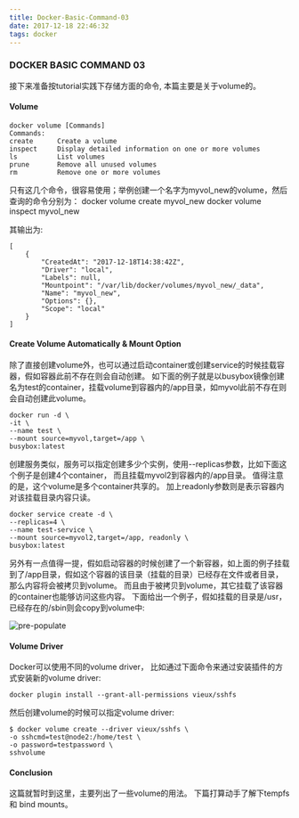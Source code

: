 ```yaml
---
title: Docker-Basic-Command-03
date: 2017-12-18 22:46:32
tags: docker
---
```


### DOCKER BASIC COMMAND 03

接下来准备按tutorial实践下存储方面的命令, 本篇主要是关于volume的。

#### Volume
    
    docker volume [Commands]
    Commands:
    create      Create a volume
    inspect     Display detailed information on one or more volumes
    ls          List volumes
    prune       Remove all unused volumes
    rm          Remove one or more volumes

只有这几个命令，很容易使用；举例创建一个名字为myvol_new的volume，然后查询的命令分别为：
    docker volume create myvol_new
    docker volume inspect myvol_new

其输出为:

    [
        {
            "CreatedAt": "2017-12-18T14:38:42Z",
            "Driver": "local",
            "Labels": null,
            "Mountpoint": "/var/lib/docker/volumes/myvol_new/_data",
            "Name": "myvol_new",
            "Options": {},
            "Scope": "local"
        }
    ]


#### Create Volume Automatically & Mount Option

除了直接创建volume外，也可以通过启动container或创建service的时候挂载容器，假如容器此前不存在则会自动创建。
如下面的例子就是以busybox镜像创建名为test的container，挂载volume到容器内的/app目录，如myvol此前不存在则会自动创建此volume。

    docker run -d \
    -it \
    --name test \
    --mount source=myvol,target=/app \
    busybox:latest


创建服务类似，服务可以指定创建多少个实例，使用--replicas参数，比如下面这个例子是创建4个container， 而且挂载myvol2到容器内的/app目录。
值得注意的是，这个volume是多个container共享的。  加上readonly参数则是表示容器内对该挂载目录内容只读。

    docker service create -d \
    --replicas=4 \
    --name test-service \
    --mount source=myvol2,target=/app, readonly \
    busybox:latest


另外有一点值得一提，假如启动容器的时候创建了一个新容器，如上面的例子挂载到了/app目录，假如这个容器的该目录（挂载的目录）已经存在文件或者目录，那么内容将会被拷贝到volume。 而且由于被拷贝到volume，其它挂载了该容器的container也能够访问这些内容。 下面给出一个例子，假如挂载的目录是/usr，已经存在的/sbin则会copy到volume中:

![pre-populate](pre-populate.png)

#### Volume Driver

Docker可以使用不同的volume driver， 比如通过下面命令来通过安装插件的方式安装新的volume driver:
    
    docker plugin install --grant-all-permissions vieux/sshfs

然后创建volume的时候可以指定volume driver:
    
    $ docker volume create --driver vieux/sshfs \
    -o sshcmd=test@node2:/home/test \
    -o password=testpassword \
    sshvolume



#### Conclusion

这篇就暂时到这里，主要列出了一些volume的用法。 下篇打算动手了解下tempfs 和 bind mounts。